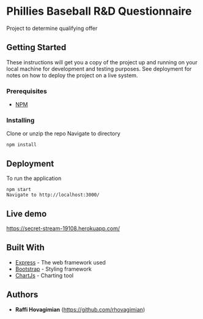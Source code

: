 # Phillies Baseball R&D Questionnaire

Project to determine qualifying offer

## Getting Started

These instructions will get you a copy of the project up and running on your local machine for development and testing purposes. See deployment for notes on how to deploy the project on a live system.

### Prerequisites

- [NPM](https://www.npmjs.com/get-npm)

### Installing

Clone or unzip the repo
Navigate to directory

```
npm install
```

## Deployment

To run the application

```
npm start
Navigate to http://localhost:3000/
```

## Live demo

https://secret-stream-19108.herokuapp.com/

## Built With

- [Express](https://expressjs.com/en/starter/installing.html) - The web framework used
- [Bootstrap](https://getbootstrap.com/) - Styling framework
- [ChartJs](https://www.chartjs.org/) - Charting tool

## Authors

- **Raffi Hovagimian** (https://github.com/rhovagimian)
